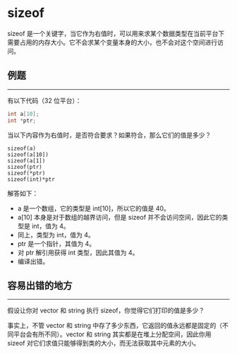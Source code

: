 # sizeof

sizeof 是一个关键字，当它作为右值时，可以用来求某个数据类型在当前平台下需要占用的内存大小。它不会求某个变量本身的大小，也不会对这个空间进行访问。

## 例题

---

有以下代码（32 位平台）：

```cpp
int a[10];
int *ptr;
```

当以下内容作为右值时，是否符合要求？如果符合，那么它们的值是多少？

    sizeof(a)
    sizeof(a[10])
    sizeof(a[1])
    sizeof(ptr)
    sizeof(*ptr)
    sizeof(int)*ptr

解答如下：

* a 是一个数组，它的类型是 int[10]，所以它的值是 40。
* a[10] 本身是对于数组的越界访问，但是 sizeof 并不会访问空间，因此它的类型是 int，值为 4。
* 同上，类型为 int，值为 4。
* ptr 是一个指针，其值为 4。
* 对 ptr 解引用获得 int 类型，因此其值为 4。
* 编译出错。

## 容易出错的地方

---

假设让你对 vector 和 string 执行 sizeof，你觉得它们打印的值是多少？

事实上，不管 vector 和 string 中存了多少东西，它返回的值永远都是固定的（不同平台会有所不同）。vector 和 string 其实都是在堆上分配空间，因此你用 sizeof 对它们求值只能够得到类的大小，而无法获取其中元素的大小。